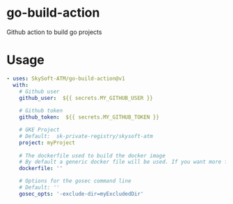 # go-build-action
Github action to build go projects

# Usage
<!-- start usage -->
```yaml
- uses: SkySoft-ATM/go-build-action@v1
  with:
    # Github user
    github_user:  ${{ secrets.MY_GITHUB_USER }}
    
    # Github token
    github_token:  ${{ secrets.MY_GITHUB_TOKEN }}

    # GKE Project
    # Default:  sk-private-registry/skysoft-atm
    project: myProject
    
    # The dockerfile used to build the docker image
    # By default a generic docker file will be used. If you want more flexibility for your project, you can point to a custom dockerfile
    dockerfile: ''

    # Options for the gosec command line
    # Default: ''
    gosec_opts: '-exclude-dir=myExcludedDir'

```
<!-- end usage -->